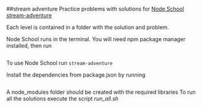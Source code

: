 ##stream adventure
Practice problems with solutions for [Node School stream-adventure][stream-adventure]

Each level is contained in a folder with the solution and problem.

Node School runs in the terminal. You will need npm package manager installed, then run

```npm install -g stream-adventure
```

To use Node School run ``` stream-adventure ```

Install the dependencies from package.json by running
```npm install
```
A node_modules folder should be created with the required libraries
To run all the solutions execute the script *run_all.sh*

[stream-adventure]: http://nodeschool.io/#workshoppers